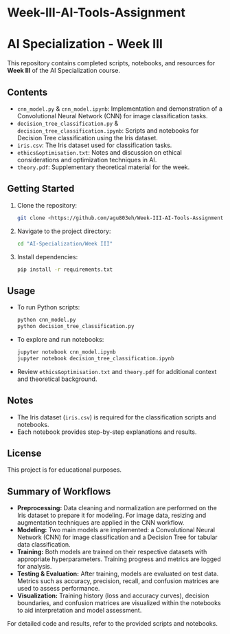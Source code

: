 # Week-III-AI-Tools-Assignment
# AI Specialization - Week III

This repository contains completed scripts, notebooks, and resources for **Week III** of the AI Specialization course.

## Contents

- `cnn_model.py` & `cnn_model.ipynb`: Implementation and demonstration of a Convolutional Neural Network (CNN) for image classification tasks.
- `decision_tree_classification.py` & `decision_tree_classification.ipynb`: Scripts and notebooks for Decision Tree classification using the Iris dataset.
- `iris.csv`: The Iris dataset used for classification tasks.
- `ethics&optimisation.txt`: Notes and discussion on ethical considerations and optimization techniques in AI.
- `theory.pdf`: Supplementary theoretical material for the week.

## Getting Started

1. Clone the repository:
    ```bash
    git clone <https://github.com/agu803eh/Week-III-AI-Tools-Assignment.git>
    ```
2. Navigate to the project directory:
    ```bash
    cd "AI-Specialization/Week III"
    ```
3. Install dependencies:
    ```bash
    pip install -r requirements.txt
    ```

## Usage

- To run Python scripts:
  ```bash
  python cnn_model.py
  python decision_tree_classification.py
  ```
- To explore and run notebooks:
  ```bash
  jupyter notebook cnn_model.ipynb
  jupyter notebook decision_tree_classification.ipynb
  ```
- Review `ethics&optimisation.txt` and `theory.pdf` for additional context and theoretical background.

## Notes

- The Iris dataset (`iris.csv`) is required for the classification scripts and notebooks.
- Each notebook provides step-by-step explanations and results.

## License

This project is for educational purposes.

## Summary of Workflows

- **Preprocessing:** Data cleaning and normalization are performed on the Iris dataset to prepare it for modeling. For image data, resizing and augmentation techniques are applied in the CNN workflow.
- **Modeling:** Two main models are implemented: a Convolutional Neural Network (CNN) for image classification and a Decision Tree for tabular data classification.
- **Training:** Both models are trained on their respective datasets with appropriate hyperparameters. Training progress and metrics are logged for analysis.
- **Testing & Evaluation:** After training, models are evaluated on test data. Metrics such as accuracy, precision, recall, and confusion matrices are used to assess performance.
- **Visualization:** Training history (loss and accuracy curves), decision boundaries, and confusion matrices are visualized within the notebooks to aid interpretation and model assessment.

For detailed code and results, refer to the provided scripts and notebooks.
